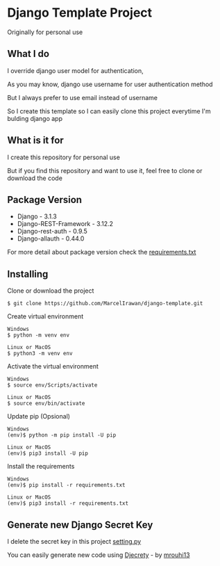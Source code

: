 # Django Template Project

Originally for personal use


## What I do

I override django user model for authentication,

As you may know, django use username for user authentication method

But I always prefer to use email instead of username

So I create this template so I can easily clone this project everytime I'm bulding django app


## What is it for

I create this repository for personal use

But if you find this repository and want to use it, feel free to clone or download the code


## Package Version
* Django - 3.1.3
* Django-REST-Framework - 3.12.2
* Django-rest-auth - 0.9.5
* Django-allauth - 0.44.0

For more detail about package version check the [requirements.txt](requirements.txt)

## Installing

Clone or download the project
```
$ git clone https://github.com/MarcelIrawan/django-template.git
```

Create virtual environment
```
Windows
$ python -m venv env

Linux or MacOS
$ python3 -m venv env
```

Activate the virtual environment
```
Windows
$ source env/Scripts/activate

Linux or MacOS
$ source env/bin/activate
```

Update pip (Opsional)
```
Windows
(env)$ python -m pip install -U pip

Linux or MacOS
(env)$ pip3 install -U pip
```

Install the requirements
```
Windows
(env)$ pip install -r requirements.txt

Linux or MacOS
(env)$ pip3 install -r requirements.txt
```


## Generate new Django Secret Key

I delete the secret key in this project [setting.py](https://github.com/MarcelIrawan/django-template/blob/06f4d973292df32a9a29ab6e16ee3c89c052fa1d/base/settings.py#L23)

You can easily generate new code using [Djecrety](https://djecrety.ir/) - by [mrouhi13](https://github.com/mrouhi13)